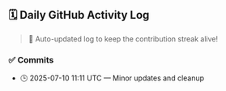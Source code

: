 ## 🗓️ Daily GitHub Activity Log

> 🤖 Auto-updated log to keep the contribution streak alive!

### ✅ Commits

- 🕒 2025-07-10 11:11 UTC — Minor updates and cleanup


